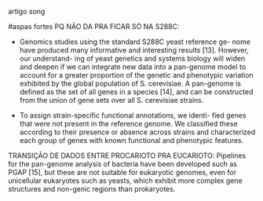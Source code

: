 artigo song


#aspas fortes
PQ NÃO DA PRA FICAR SÓ NA S288C:
- Genomics studies using the standard S288C yeast reference ge-
nome have produced many informative and interesting results [13]. However, our understand-
ing of yeast genetics and systems biology will widen and deepen if we can integrate new data
into a pan-genome model to account for a greater proportion of the genetic and phenotypic
variation exhibited by the global population of S. cerevisiae. A pan-genome is defined as the set
of all genes in a species [14], and can be constructed from the union of gene sets over all S. cerevisiae strains.

- To assign strain-specific functional annotations, we identi-
fied genes that were not present in the reference genome. We classified these according to
their presence or absence across strains and characterized each group of genes with
known functional and phenotypic features.


TRANSIÇÃO DE DADOS ENTRE PROCARIOTO PRA EUCARIOTO:
Pipelines for the pan-genome analysis of bacteria have been developed such as PGAP [15], but
these are not suitable for eukaryotic genomes, even for unicellular eukaryotes such as yeasts,
which exhibit more complex gene structures and non-genic regions than prokaryotes.



